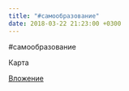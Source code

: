```yaml
---
title: "#самообразование"
date: 2018-03-22 21:23:00 +0300
---
```


#самообразование

Карта

[Вложение](https://vk.com/photo41076938_456242999)
